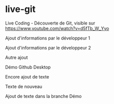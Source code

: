 # live-git
Live Coding - Découverte de Git, visible sur https://www.youtube.com/watch?v=d5fTb_W_Yyo

Ajout d'informations par le développeur 1

Ajout d'informations par le développeur 2

Autre ajout

Démo Github Desktop

Encore ajout de texte

Texte de nouveau

Ajout de texte dans la branche Démo